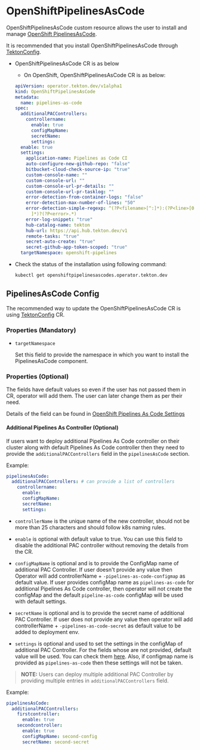 <!--
---
linkTitle: "OpenShiftPipelinesAsCode"
weight: 11
---
-->
# OpenShiftPipelinesAsCode

OpenShiftPipelinesAsCode custom resource allows the user to install and manage [OpenShift PipelinesAsCode](PipelinesAsCode).

It is recommended that you install OpenShiftPipelinesAsCode through [TektonConfig](./TektonConfig.md).

- OpenShiftPipelinesAsCode CR is as below

    - On OpenShift, OpenShiftPipelinesAsCode CR is as below:

    ```yaml
    apiVersion: operator.tekton.dev/v1alpha1
    kind: OpenShiftPipelinesAsCode
    metadata:
      name: pipelines-as-code
    spec:
      additionalPACControllers:
        controllername:
          enable: true
          configMapName:
          secretName:
          settings:
      enable: true
      settings:
        application-name: Pipelines as Code CI
        auto-configure-new-github-repo: "false"
        bitbucket-cloud-check-source-ip: "true"
        custom-console-name: ""
        custom-console-url: ""
        custom-console-url-pr-details: ""
        custom-console-url-pr-tasklog: ""
        error-detection-from-container-logs: "false"
        error-detection-max-number-of-lines: "50"
        error-detection-simple-regexp: ^(?P<filename>[^:]*):(?P<line>[0-9]+):(?P<column>[0-9]+):([
          ]*)?(?P<error>.*)
        error-log-snippet: "true"
        hub-catalog-name: tekton
        hub-url: https://api.hub.tekton.dev/v1
        remote-tasks: "true"
        secret-auto-create: "true"
        secret-github-app-token-scoped: "true"
      targetNamespace: openshift-pipelines
    ```

- Check the status of the installation using following command:

    ```sh
    kubectl get openshiftpipelinesascodes.operator.tekton.dev
    ```

## PipelinesAsCode Config 

The recommended way to update the OpenShiftPipelinesAsCode CR is using [TektonConfig](./TektonConfig.md) CR.

### Properties (Mandatory)

 - `targetNamespace`

    Set this field to provide the namespace in which you want to install the PipelinesAsCode component.

### Properties (Optional)

The fields have default values so even if the user has not passed them in CR, operator will add them. The user can later change
them as per their need.

Details of the field can be found in [OpenShift Pipelines As Code Settings][pac-config]

#### Additional Pipelines As Controller (Optional)

If users want to deploy additional Pipelines As Code controller on their cluster along with default Pipelines As Code 
controller then they need to provide the `additionalPACControllers` field in the `pipelinesAsCode` section.

Example:

```yaml
pipelinesAsCode:
  additionalPACControllers: # can provide a list of controllers
    controllername: 
      enable:
      configMapName:
      secretName:
      settings:
```

- `controllerName` is the unique name of the new controller, should not be more than 25 characters and should follow k8s naming rules.

- `enable` is optional with default value to true. You can use this field to disable the additional PAC controller
   without removing the details from the CR.

- `configMapName` is optional and is to provide the ConfigMap name of additional PAC Controller. If user doesn't 
   provide any value then Operator will add controllerName + `-pipelines-as-code-configmap` as default value. If user 
   provides configMap name as `pipelines-as-code` for additional Pipelines As Code controller, then operator will not create
   the configMap and the default `pipeline-as-code` configMap will be used with default settings.

- `secretName` is optional and is to provide the secret name of additional PAC Controller. If user does not provide any 
   value then operator will add controllerName + `-pipelines-as-code-secret` as default value to be added to deployment env.

- `settings` is optional and used to set the settings in the configMap of additional PAC Controller. For the fields whose
   are not provided, default value will be used. You can check them [here](https://pipelinesascode.com/docs/install/settings/#pipelines-as-code-configuration-settings). 
   Also, if configmap name is provided as `pipelines-as-code` then these settings will not be taken.

> **NOTE:** Users can deploy multiple additional PAC Controller by providing multiple entries in `additionalPACControllers` field.

Example:

```yaml
pipelinesAsCode:
  additionalPACControllers:
    firstcontroller:
      enable: true
    secondcontroller:
      enable: true
      configMapName: second-config
      secretName: second-secret
```

[PipelinesAsCode]:https://github.com/openshift-pipelines/pipelines-as-code
[pac-config]:https://pipelinesascode.com/docs/install/settings/#pipelines-as-code-configuration-settings
